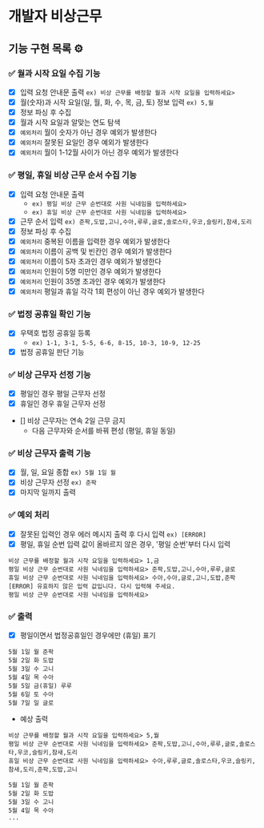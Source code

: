 # 개발자 비상근무

## 기능 구현 목록 ⚙️

### ✅ 월과 시작 요일 수집 기능
- [x] 입력 요청 안내문 출력 `ex) 비상 근무를 배정할 월과 시작 요일을 입력하세요>`
- [x] 월(숫자)과 시작 요일(일, 월, 화, 수, 목, 금, 토) 정보 입력 `ex) 5,월`
- [x] 정보 파싱 후 수집
- [x] 월과 시작 요일과 알맞는 연도 탐색
- [x] `예외처리` 월이 숫자가 아닌 경우 예외가 발생한다
- [x] `예외처리` 잘못된 요일인 경우 예외가 발생한다
- [x] `예외처리` 월이 1-12월 사이가 아닌 경우 예외가 발생한다

### ✅ 평일, 휴일 비상 근무 순서 수집 기능
- [x] 입력 요청 안내문 출력
    - `ex) 평일 비상 근무 순번대로 사원 닉네임을 입력하세요>`
    - `ex) 휴일 비상 근무 순번대로 사원 닉네임을 입력하세요>`
- [x] 근무 순서 입력 `ex) 준팍,도밥,고니,수아,루루,글로,솔로스타,우코,슬링키,참새,도리`
- [x] 정보 파싱 후 수집
- [x] `예외처리` 중복된 이름을 입력한 경우 예외가 발생한다
- [x] `예외처리` 이름이 공백 및 빈칸인 경우 예외가 발생한다
- [x] `예외처리` 이름이 5자 초과인 경우 예외가 발생한다
- [x] `예외처리` 인원이 5명 미만인 경우 예외가 발생한다
- [x] `예외처리` 인원이 35명 초과인 경우 예외가 발생한다
- [x] `예외처리` 평일과 휴일 각각 1회 편성이 아닌 경우 예외가 발생한다

### ✅ 법정 공휴일 확인 기능
- [x] 우택호 법정 공휴일 등록
    - `ex) 1-1, 3-1, 5-5, 6-6, 8-15, 10-3, 10-9, 12-25`
- [x] 법정 공휴일 판단 기능

### ✅ 비상 근무자 선정 기능
- [x] 평일인 경우 평일 근무자 선정
- [x] 휴일인 경우 휴일 근무자 선정
- [] 비상 근무자는 연속 2일 근무 금지
    - 다음 근무자와 순서를 바꿔 편성 (평일, 휴일 동일)

### ✅ 비상 근무자 출력 기능
- [x] 월, 일, 요일 종합 `ex) 5월 1일 월`
- [x] 비상 근무자 선정 `ex) 준팍`
- [x] 마지막 일까지 출력

### ✅ 예외 처리
- [x] 잘못된 입력인 경우 에러 메시지 출력 후 다시 입력 `ex) [ERROR]`
- [x] 평일, 휴일 순번 입력 값이 올바르지 않은 경우, '평일 순번'부터 다시 입력
```
비상 근무를 배정할 월과 시작 요일을 입력하세요> 1,금
평일 비상 근무 순번대로 사원 닉네임을 입력하세요> 준팍,도밥,고니,수아,루루,글로
휴일 비상 근무 순번대로 사원 닉네임을 입력하세요> 수아,수아,글로,고니,도밥,준팍
[ERROR] 유효하지 않은 입력 값입니다. 다시 입력해 주세요.
평일 비상 근무 순번대로 사원 닉네임을 입력하세요>
```

### ✅ 출력
- [x] 평일이면서 법정공휴일인 경우에만 (휴일) 표기
```
5월 1일 월 준팍
5월 2일 화 도밥
5월 3일 수 고니
5월 4일 목 수아
5월 5일 금(휴일) 루루
5월 6일 토 수아
5월 7일 일 글로
```

- 예상 출력
```
비상 근무를 배정할 월과 시작 요일을 입력하세요> 5,월
평일 비상 근무 순번대로 사원 닉네임을 입력하세요> 준팍,도밥,고니,수아,루루,글로,솔로스타,우코,슬링키,참새,도리
휴일 비상 근무 순번대로 사원 닉네임을 입력하세요> 수아,루루,글로,솔로스타,우코,슬링키,참새,도리,준팍,도밥,고니

5월 1일 월 준팍
5월 2일 화 도밥
5월 3일 수 고니
5월 4일 목 수아
...
```